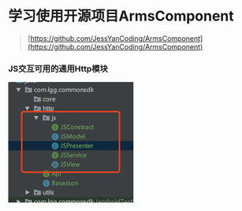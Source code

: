# 学习使用开源项目ArmsComponent

> [https://github.com/JessYanCoding/ArmsComponent](https://github.com/JessYanCoding/ArmsComponent)

### JS交互可用的通用Http模块

![](/assets/移动架构师-组件开发-armcomponent-1.png)


